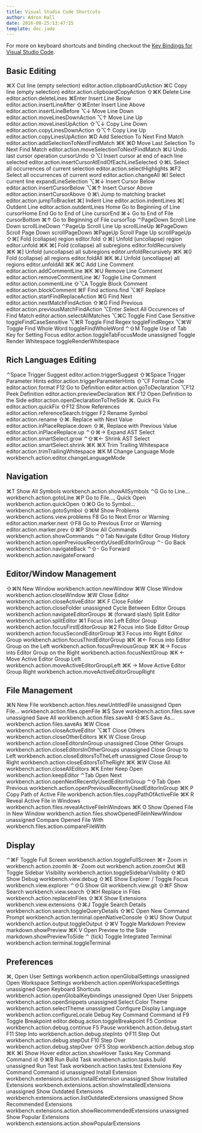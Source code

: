 ```yaml
---
title: Visual Studio Code Shortcuts
author: Adron Hall
date: 2016-08-25:13:47:15
template: doc.jade
---
```

For more on keyboard shortcuts and binding checkout the [Key Bindings for Visual Studio Code](https://code.visualstudio.com/docs/customization/keybindings).

## Basic Editing

⌘X	Cut line (empty selection)	editor.action.clipboardCutAction
⌘C	Copy line (empty selection)	editor.action.clipboardCopyAction
⇧⌘K	Delete Line	editor.action.deleteLines
⌘Enter	Insert Line Below	editor.action.insertLineAfter
⇧⌘Enter	Insert Line Above	editor.action.insertLineBefore
⌥↓	Move Line Down	editor.action.moveLinesDownAction
⌥↑	Move Line Up	editor.action.moveLinesUpAction
⇧⌥↓	Copy Line Down	editor.action.copyLinesDownAction
⇧⌥↑	Copy Line Up	editor.action.copyLinesUpAction
⌘D	Add Selection To Next Find Match	editor.action.addSelectionToNextFindMatch
⌘K ⌘D	Move Last Selection To Next Find Match	editor.action.moveSelectionToNextFindMatch
⌘U	Undo last cursor operation	cursorUndo
⇧⌥I	Insert cursor at end of each line selected	editor.action.insertCursorAtEndOfEachLineSelected
⇧⌘L	Select all occurrences of current selection	editor.action.selectHighlights
⌘F2	Select all occurrences of current word	editor.action.changeAll
⌘I	Select current line	expandLineSelection
⌥⌘↓	Insert Cursor Below	editor.action.insertCursorBelow
⌥⌘↑	Insert Cursor Above	editor.action.insertCursorAbove
⇧⌘\	Jump to matching bracket	editor.action.jumpToBracket
⌘]	Indent Line	editor.action.indentLines
⌘[	Outdent Line	editor.action.outdentLines
Home	Go to Beginning of Line	cursorHome
End	Go to End of Line	cursorEnd
⌘↓	Go to End of File	cursorBottom
⌘↑	Go to Beginning of File	cursorTop
⌃PageDown	Scroll Line Down	scrollLineDown
⌃PageUp	Scroll Line Up	scrollLineUp
⌘PageDown	Scroll Page Down	scrollPageDown
⌘PageUp	Scroll Page Up	scrollPageUp
⇧⌘[	Fold (collapse) region	editor.fold
⇧⌘]	Unfold (uncollapse) region	editor.unfold
⌘K ⌘[	Fold (collapse) all subregions	editor.foldRecursively
⌘K ⌘]	Unfold (uncollapse) all subregions	editor.unfoldRecursively
⌘K ⌘0	Fold (collapse) all regions	editor.foldAll
⌘K ⌘J	Unfold (uncollapse) all regions	editor.unfoldAll
⌘K ⌘C	Add Line Comment	editor.action.addCommentLine
⌘K ⌘U	Remove Line Comment	editor.action.removeCommentLine
⌘/	Toggle Line Comment	editor.action.commentLine
⇧⌥A	Toggle Block Comment	editor.action.blockComment
⌘F	Find	actions.find
⌥⌘F	Replace	editor.action.startFindReplaceAction
⌘G	Find Next	editor.action.nextMatchFindAction
⇧⌘G	Find Previous	editor.action.previousMatchFindAction
⌥Enter	Select All Occurences of Find Match	editor.action.selectAllMatches
⌥⌘C	Toggle Find Case Sensitive	toggleFindCaseSensitive
⌥⌘R	Toggle Find Regex	toggleFindRegex
⌥⌘W	Toggle Find Whole Word	toggleFindWholeWord
⌃⇧M	Toggle Use of Tab Key for Setting Focus	editor.action.toggleTabFocusMode
unassigned	Toggle Render Whitespace	toggleRenderWhitespace

## Rich Languages Editing

⌃Space	Trigger Suggest	editor.action.triggerSuggest
⇧⌘Space	Trigger Parameter Hints	editor.action.triggerParameterHints
⇧⌥F	Format Code	editor.action.format
F12	Go to Definition	editor.action.goToDeclaration
⌥F12	Peek Definition	editor.action.previewDeclaration
⌘K F12	Open Definition to the Side	editor.action.openDeclarationToTheSide
⌘.	Quick Fix	editor.action.quickFix
⇧F12	Show References	editor.action.referenceSearch.trigger
F2	Rename Symbol	editor.action.rename
⇧⌘.	Replace with Next Value	editor.action.inPlaceReplace.down
⇧⌘,	Replace with Previous Value	editor.action.inPlaceReplace.up
⌃⇧⌘→	Expand AST Select	editor.action.smartSelect.grow
⌃⇧⌘←	Shrink AST Select	editor.action.smartSelect.shrink
⌘K ⌘X	Trim Trailing Whitespace	editor.action.trimTrailingWhitespace
⌘K M	Change Language Mode	workbench.action.editor.changeLanguageMode

## Navigation

⌘T	Show All Symbols	workbench.action.showAllSymbols
⌃G	Go to Line...	workbench.action.gotoLine
⌘P	Go to File..., Quick Open	workbench.action.quickOpen
⇧⌘O	Go to Symbol...	workbench.action.gotoSymbol
⇧⌘M	Show Problems	workbench.actions.view.problems
F8	Go to Next Error or Warning	editor.action.marker.next
⇧F8	Go to Previous Error or Warning	editor.action.marker.prev
⇧⌘P	Show All Commands	workbench.action.showCommands
⌃⇧Tab	Navigate Editor Group History	workbench.action.openPreviousRecentlyUsedEditorInGroup
⌃-	Go Back	workbench.action.navigateBack
⌃⇧-	Go Forward	workbench.action.navigateForward

## Editor/Window Management

⇧⌘N	New Window	workbench.action.newWindow
⌘W	Close Window	workbench.action.closeWindow
⌘W	Close Editor	workbench.action.closeActiveEditor
⌘K F	Close Folder	workbench.action.closeFolder
unassigned	Cycle Between Editor Groups	workbench.action.navigateEditorGroups
⌘ (forward slash)	Split Editor	workbench.action.splitEditor
⌘1	Focus into Left Editor Group	workbench.action.focusFirstEditorGroup
⌘2	Focus into Side Editor Group	workbench.action.focusSecondEditorGroup
⌘3	Focus into Right Editor Group	workbench.action.focusThirdEditorGroup
⌘K ⌘←	Focus into Editor Group on the Left	workbench.action.focusPreviousGroup
⌘K ⌘→	Focus into Editor Group on the Right	workbench.action.focusNextGroup
⌘K ←	Move Active Editor Group Left	workbench.action.moveActiveEditorGroupLeft
⌘K →	Move Active Editor Group Right	workbench.action.moveActiveEditorGroupRight

## File Management

⌘N	New File	workbench.action.files.newUntitledFile
unassigned	Open File...	workbench.action.files.openFile
⌘S	Save	workbench.action.files.save
unassigned	Save All	workbench.action.files.saveAll
⇧⌘S	Save As...	workbench.action.files.saveAs
⌘W	Close	workbench.action.closeActiveEditor
⌥⌘T	Close Others	workbench.action.closeOtherEditors
⌘K W	Close Group	workbench.action.closeEditorsInGroup
unassigned	Close Other Groups	workbench.action.closeEditorsInOtherGroups
unassigned	Close Group to Left	workbench.action.closeEditorsToTheLeft
unassigned	Close Group to Right	workbench.action.closeEditorsToTheRight
⌘K ⌘W	Close All	workbench.action.closeAllEditors
⌘K Enter	Keep Open	workbench.action.keepEditor
⌃Tab	Open Next	workbench.action.openNextRecentlyUsedEditorInGroup
⌃⇧Tab	Open Previous	workbench.action.openPreviousRecentlyUsedEditorInGroup
⌘K P	Copy Path of Active File	workbench.action.files.copyPathOfActiveFile
⌘K R	Reveal Active File in Windows	workbench.action.files.revealActiveFileInWindows
⌘K O	Show Opened File in New Window	workbench.action.files.showOpenedFileInNewWindow
unassigned	Compare Opened File With	workbench.files.action.compareFileWith

## Display

⌃⌘F	Toggle Full Screen	workbench.action.toggleFullScreen
⌘=	Zoom in	workbench.action.zoomIn
⌘-	Zoom out	workbench.action.zoomOut
⌘B	Toggle Sidebar Visibility	workbench.action.toggleSidebarVisibility
⇧⌘D	Show Debug	workbench.view.debug
⇧⌘E	Show Explorer / Toggle Focus	workbench.view.explorer
⌃⇧G	Show Git	workbench.view.git
⇧⌘F	Show Search	workbench.view.search
⇧⌘H	Replace in Files	workbench.action.replaceInFiles
⇧⌘X	Show Extensions	workbench.view.extensions
⇧⌘J	Toggle Search Details	workbench.action.search.toggleQueryDetails
⇧⌘C	Open New Command Prompt	workbench.action.terminal.openNativeConsole
⇧⌘U	Show Output	workbench.action.output.toggleOutput
⇧⌘V	Toggle Markdown Preview	markdown.showPreview
⌘K V	Open Preview to the Side	markdown.showPreviewToSide
⌃ (tick)	Toggle Integrated Terminal	workbench.action.terminal.toggleTerminal

## Preferences

⌘,	Open User Settings	workbench.action.openGlobalSettings
unassigned	Open Workspace Settings	workbench.action.openWorkspaceSettings
unassigned	Open Keyboard Shortcuts	workbench.action.openGlobalKeybindings
unassigned	Open User Snippets	workbench.action.openSnippets
unassigned	Select Color Theme	workbench.action.selectTheme
unassigned	Configure Display Language	workbench.action.configureLocale
Debug
Key	Command	Command id
F9	Toggle Breakpoint	editor.debug.action.toggleBreakpoint
F5	Continue	workbench.action.debug.continue
F5	Pause	workbench.action.debug.start
F11	Step Into	workbench.action.debug.stepInto
⇧F11	Step Out	workbench.action.debug.stepOut
F10	Step Over	workbench.action.debug.stepOver
⇧F5	Stop	workbench.action.debug.stop
⌘K ⌘I	Show Hover	editor.action.showHover
Tasks
Key	Command	Command id
⇧⌘B	Run Build Task	workbench.action.tasks.build
unassigned	Run Test Task	workbench.action.tasks.test
Extensions
Key	Command	Command id
unassigned	Install Extension	workbench.extensions.action.installExtension
unassigned	Show Installed Extensions	workbench.extensions.action.showInstalledExtensions
unassigned	Show Outdated Extensions	workbench.extensions.action.listOutdatedExtensions
unassigned	Show Recommended Extensions	workbench.extensions.action.showRecommendedExtensions
unassigned	Show Popular Extensions	workbench.extensions.action.showPopularExtensions
